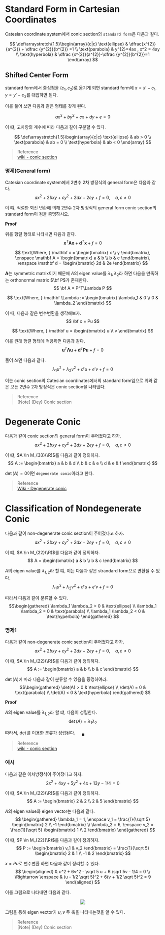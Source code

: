 # Standard Form in Cartesian Coordinates
Catesian coordinate system에서 conic section의 `standard form`은 다음과 같다.

$$ \def\arraystretch{1.5}\begin{array}{c|c} \text{ellipse} & \dfrac{x^{2}}{a^{2}} + \dfrac {y^{2}}{b^{2}} =1 \\ \text{parabola} & y^{2}=4ax , x^2 = 4ay \\ \text{hyperbola} & \dfrac {x^{2}}{a^{2}}-\dfrac {y^{2}}{b^{2}}=1 \end{array} $$

## Shifted Center Form
standard form에서 중심점을 $(c_1,c_2)$로 옮기게 되면 standard form에 $x = x'-c_1, y = y'-c_2$를 대입하면 된다.

이를 풀어 쓰면 다음과 같은 형태를 갖게 된다.

$$ a x^2 + b y^2 + cx + dy + e =0 $$

이 떄, 고차항의 계수에 따라 다음과 같이 구분할 수 있다.

$$ \def\arraystretch{1.5}\begin{array}{c|c} \text{ellipse} & ab > 0 \\ \text{parabola} & ab = 0 \\ \text{hyperbola} & ab < 0 \end{array} $$

> Reference  
> [wiki - conic section](https://en.wikipedia.org/wiki/Conic_section)  

### 명제(General form)
Catesian coordinate system에서 2변수 2차 방정식의 general form은 다음과 같다.
$$ ax^2 + 2bxy + cy^2 + 2dx + 2ey + f = 0, \quad a,c \neq 0 $$

이 떄, 적절한 회전 변환에 의해 2변수 2차 방정식의 general form conic section의 standard form이 됨을 증명하시오.

**Proof**

위를 행렬 형태로 나타내면 다음과 같다.
$$ \mathbf x^T \mathbf A \mathbf x + \mathbf d^T \mathbf x + f =0 $$

$$ \text{Where, } \mathbf x = \begin{bmatrix} x \\ y \end{bmatrix}, \enspace \mathbf A = \begin{bmatrix} a & b \\ b & c  \end{bmatrix}, \enspace \mathbf d = \begin{bmatrix} 2d & 2e \end{bmatrix} $$

$\mathbf A$는 symmetric matrix이기 때문에 $A$의 eigen value를 $\lambda_1,\lambda_2$라 하면 다음을 만족하는 orthonormal matrix $\bf P$가 존재한다.
$$ \bf A = P^T\Lambda P $$

$$ \text{Where, } \mathbf \Lambda := \begin{bmatrix} \lambda_1 & 0 \\ 0 & \lambda_2  \end{bmatrix} $$

이 때, 다음과 같은 변수변환을 생각해보자.
$$ \bf x = Pu $$

$$ \text{Where, } \mathbf u = \begin{bmatrix} u \\ v \end{bmatrix} $$

이를 원래 행렬 형태에 적용하면 다음과 같다.
$$ \mathbf u^T \mathbf \Lambda \mathbf u + \mathbf d^T \mathbf P \mathbf u +f = 0 $$

풀어 쓰면 다음과 같다.
$$ \lambda_1 u^2 + \lambda_2 v^2 + d'u + e'v + f =0 $$

이는 conic section의 Catesian coordinates에서의 standard form임으로 위와 같은 모든 2변수 2차 방정식은 conic section을 나타낸다.

> Reference  
> [Note] (Dey) Conic section

# Degenerate Conic
다음과 같이 conic section의 general form이 주어졌다고 하자.
$$ ax^2 + 2bxy + cy^2 + 2dx + 2ey + f = 0, \quad a,c \neq 0 $$

이 떄, $A \in M_{33}(\R)$를 다음과 같이 정의하자.
$$ A := \begin{bmatrix} a & b & d \\ b & c & e \\ d & e & f \end{bmatrix} $$

$\det(A) = 0$이면 `degenerate conic`이라고 한다.

> Reference  
> [Wiki - Degenerate conic](https://en.wikipedia.org/wiki/Degenerate_conic)

# Classification of Nondegenerate Conic
다음과 같이 non-degenerate conic section이 주어졌다고 하자.
$$ ax^2 + 2bxy + cy^2 + 2dx + 2ey + f = 0, \quad a,c \neq 0 $$

이 떄, $A \in M_{22}(\R)$를 다음과 같이 정의하자.
$$ A = \begin{bmatrix} a & b \\ b & c  \end{bmatrix} $$

$A$의 eigen value를 $\lambda_{1,2}$라 할 떄, 이는 다음과 같은 strandard form으로 변환될 수 있다.
$$ \lambda_1 u^2 + \lambda_2 v^2 + d'u + e'v + f =0 $$

따라서 다음과 같이 분류할 수 있다.
$$\begin{gathered} \lambda_1 \lambda_2 > 0 & \text{ellipse} \\ \lambda_1 \lambda_2 = 0 & \text{parabola} \\ \lambda_1 \lambda_2 < 0 & \text{hyperbola} \end{gathered} $$

### 명제1
다음과 같이 non-degenerate conic section이 주어졌다고 하자.
$$ ax^2 + 2bxy + cy^2 + 2dx + 2ey + f = 0, \quad a,c \neq 0 $$

이 떄, $A \in M_{22}(\R)$를 다음과 같이 정의하자.
$$ A := \begin{bmatrix} a & b \\ b & c  \end{bmatrix} $$

$\det(A)$에 따라 다음과 같이 분류할 수 있음을 증명하여라.
$$\begin{gathered} \det(A) > 0 & \text{ellipse} \\ \det(A) = 0 & \text{parabola} \\ \det(A) < 0 & \text{hyperbola} \end{gathered} $$

**Proof**

$A$의 eigen value를 $\lambda_{1,2}$라 할 떄, 다음이 성립한다.
$$ \det(A) = \lambda_1 \lambda_2 $$

따라서, $\det$를 이용한 분류가 성립된다. $\quad {_\blacksquare}$

> Reference  
> [wiki - conic section](https://en.wikipedia.org/wiki/Conic_section) 

### 예시
다음과 같은 이차방정식이 주어졌다고 하자.
$$ 2x^2 + 4xy + 5y^2 + 4x + 13y - 1/4 =0 $$

이 떄, $A \in M_{22}(\R)$를 다음과 같이 정의하자.
$$ A := \begin{bmatrix} 2 & 2 \\ 2 & 5  \end{bmatrix} $$

$A$의 eigen value와 eigen vector는 다음과 같다.
$$ \begin{gathered} \lambda_1 = 1, \enspace v_1 = \frac{1}{\sqrt 5} \begin{bmatrix} 2 \\ -1 \end{bmatrix} \\ \lambda_2 = 6, \enspace v_2 = \frac{1}{\sqrt 5} \begin{bmatrix} 1 \\ 2 \end{bmatrix} \end{gathered} $$

이 떄, $P \in M_{22}(\R)$를 다음과 같이 정의하자.
$$ P := \begin{bmatrix} v_1 & v_2 \end{bmatrix} = \frac{1}{\sqrt 5} \begin{bmatrix} 2 & 1 \\ -1 & 2  \end{bmatrix} $$

$x = Pu$로 변수변환 하면 다음과 같이 정리할 수 있다.
$$ \begin{aligned} & u^2 + 6v^2 - \sqrt 5 u + 6 \sqrt 5v - 1/4 = 0 \\ \Rightarrow \enspace & (u - 1/2 \sqrt 5)^2 + 6(v + 1/2 \sqrt 5)^2 = 9 \end{aligned} $$

이를 그림으로 나타내면 다음과 같다.
<p align = "center">
<img src = "./image/connic_section1.png">
</p>

그림을 통해 eigen vector가 $u,v$ 두 축을 나타내는것을 알 수 있다.

> Reference  
> [Note] (Dey) Conic section